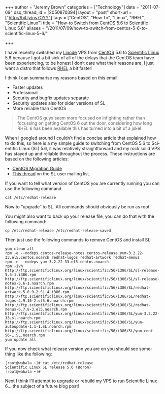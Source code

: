+++
author = "Jeremy Brown"
categories = ["Technology"]
date = "2011-07-09"
dsq_thread_id = [2050870394]
layout = "post"
short-url = ["http://bit.ly/qs7OYY"]
tags = ["CentOS", "How To", "Linux", "RHEL", "Scientific Linux"]
title = "How-to Switch from CentOS 5.6 to Scientific Linux 5.6"
aliases = "/2011/07/09/how-to-switch-from-centos-5-6-to-scientific-linux-5-6/"

+++

I have recently switched my [Lin­ode][1] VPS from [Cen­tOS][2] 5.6 to [Sci­en­tific Linux][3] 5.6 because I got a bit sick of all of the delays that the Cen­tOS team have been expe­ri­enc­ing, to be hon­est I don’t care what their rea­sons are, I just want a dis­tro that fol­lows [RHEL][4] a bit faster!

I think I can sum­marise my rea­sons based on this email:

  * Faster updates
  * Pro­fes­sional
  * Secu­rity and bug­fix updates separate
  * Secu­rity updates also for older ver­sions of SL
  * More reli­able than CentOS

>The Cen­tOS guys seem more focused on infight­ing rather than focussing on get­ting Cen­tOS 6 out the door, con­sid­er­ing how long RHEL 6 has been avail­able this has turned into a bit of a joke!

When I googled around I couldn’t find a con­cise arti­cle that explained how to do this, so here is a my sim­ple guide to switch­ing from Cen­tOS 5.6 to Sci­en­tific Linux (SL) 5.6, it was rel­a­tively straight­for­ward and my rock solid VPS has stayed up and reli­able through­out the process. These instruc­tions are based on the fol­low­ing articles:

  * [Cen­tOS Migra­tion Guide][5]
  * [This thread][6] on the SL user mail­ing list.

If you want to tell what ver­sion of Cen­tOS you are cur­rently run­ning you can use the fol­low­ing command:

```
cat /etc/redhat-release
```

Now to “upgrade” to SL. All com­mands should obvi­ously be run as root.

You might also want to back up your release file, you can do that with the fol­low­ing command:

```
cp /etc/redhat-release /etc/redhat-release-saved
```

Then just use the fol­low­ing com­mands to remove Cen­tOS and install SL:

```
yum clean all
rpm -e --nodeps centos-release-notes centos-release yum-3.2.22-33.el5.centos.noarch redhat-logos redhat-artwork redhat-menus
rpm -e --nodeps yum-3.2.22-33.el5.centos.noarch
rpm -ivh http://ftp.scientificlinux.org/linux/scientific/56/i386/SL/sl-release-5.6-1.i386.rpm http://ftp.scientificlinux.org/linux/scientific/56/i386/SL/sl-release-notes-5.6-1.noarch.rpm http://ftp.scientificlinux.org/linux/scientific/56/i386/SL/redhat-artwork-5.0.9-2.SL.4.i386.rpm http://ftp.scientificlinux.org/linux/scientific/56/i386/SL/redhat-logos-4.9.16-2.sl5.6.noarch.rpm http://ftp.scientificlinux.org/linux/scientific/56/i386/SL/redhat-menus-6.7.8-3.el5.noarch.rpm http://ftp.scientificlinux.org/linux/scientific/56/i386/SL/yum-3.2.22-33.sl.noarch.rpm http://ftp.scientificlinux.org/linux/scientific/56/i386/SL/yum-autoupdate-1.1-1.SL.noarch.rpm http://ftp.scientificlinux.org/linux/scientific/56/i386/SL/yum-conf-56-1.SL.noarch.rpm
yum update all
```

If you now check what release ver­sion you are on you should see some­thing like the following:

```
[root@wahala ~]# cat /etc/redhat-release
Scientific Linux SL release 5.6 (Boron)
[root@wahala ~]#
```

Next I think I’ll attempt to upgrade or rebuild my VPS to run Sci­en­tific Linux 6… the sub­ject of a future blog post!

 [1]: http://www.linode.com/
 [2]: http://www.centos.org/
 [3]: http://www.scientificlinux.org/
 [4]: http://www.redhat.com/rhel/
 [5]: http://wiki.centos.org/HowTos/MigrationGuide
 [6]: http://listserv.fnal.gov/scripts/wa.exe?A2=ind1101&L=scientific-linux-users&T=0&P=7477
